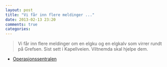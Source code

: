 ```yaml
---
layout: post
title: "Vi får inn flere meldinger ..."
date: 2013-02-13 23:20
comments: true
categories: 
---
```

> Vi får inn flere meldinger om en elgku og en elgkalv som virrer rundt på Grefsen. Sist sett i Kapellveien. Viltnemda skal hjelpe dem.
- [Operasjonssentralen](http://twitter.com/oslopolitiops/statuses/301953974964199424)
